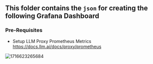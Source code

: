 ## This folder contains the `json` for creating the following Grafana Dashboard

### Pre-Requisites
- Setup LLM Proxy Prometheus Metrics https://docs.llm.ai/docs/proxy/prometheus 

![1716623265684](https://github.com/BerriAI/llm/assets/29436595/0e12c57e-4a2d-4850-bd4f-e4294f87a814)
